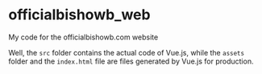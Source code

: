 # officialbishowb_web
My code for the officialbishowb.com website


Well, the `src` folder contains the actual code of Vue.js, while the `assets` folder and the `index.html` file are files generated by Vue.js for production.
